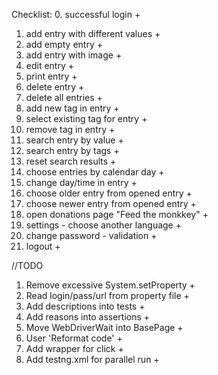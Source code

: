 Checklist:
0. successful login +
1. add entry with different values +
2. add empty entry +
3. add entry with image +
4. edit entry +
5. print entry +
6. delete entry +
7. delete all entries +
8. add new tag in entry +
9. select existing tag for entry +
10. remove tag in entry +
11. search entry by value +
12. search entry by tags +
13. reset search results +
14. choose entries by calendar day +
15. change day/time in entry +
16. choose older entry from opened entry +
17. choose newer entry from opened entry +
18. open donations page "Feed the monkkey" +
19. settings - choose another language +
20. change password - validation +
21. logout +

//TODO

1. Remove excessive System.setProperty +
2. Read login/pass/url from property file +
3. Add descriptions into tests +
4. Add reasons into assertions +
5. Move WebDriverWait into BasePage +
6. User 'Reformat code' +
7. Add wrapper for click +
8. Add testng.xml for parallel run +
